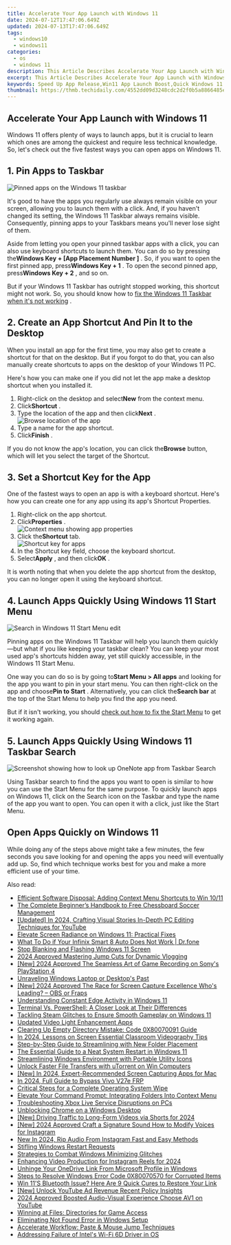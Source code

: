 ```yaml
---
title: Accelerate Your App Launch with Windows 11
date: 2024-07-12T17:47:06.649Z
updated: 2024-07-13T17:47:06.649Z
tags:
  - windows10
  - windows11
categories:
  - os
  - windows 11
description: This Article Describes Accelerate Your App Launch with Windows 11
excerpt: This Article Describes Accelerate Your App Launch with Windows 11
keywords: Speed Up App Release,Win11 App Launch Boost,Quick Windows 11 Dev Start,Accelerate App Deployment Win11,Fast-Track Win11 Apps,Win11 Launch Optimize,Enhance Win11 App Startup
thumbnail: https://thmb.techidaily.com/4552dd09d3248cdc2d2f0b5a8866485e28d07f676a831c6174ae4d9651da8ef0.jpg
---
```


## Accelerate Your App Launch with Windows 11

 Windows 11 offers plenty of ways to launch apps, but it is crucial to learn which ones are among the quickest and require less technical knowledge. So, let's check out the five fastest ways you can open apps on Windows 11.

## 1\. Pin Apps to Taskbar

![Pinned apps on the Windows 11 taskbar](https://static1.makeuseofimages.com/wordpress/wp-content/uploads/2023/03/pinned-apps-on-the-windows-11-taskbar.jpg)

 It's good to have the apps you regularly use always remain visible on your screen, allowing you to launch them with a click. And, if you haven't changed its setting, the Windows 11 Taskbar always remains visible. Consequently, pinning apps to your Taskbars means you'll never lose sight of them.

 Aside from letting you open your pinned taskbar apps with a click, you can also use keyboard shortcuts to launch them. You can do so by pressing the**Windows Key + \[App Placement Number \]** . So, if you want to open the first pinned app, press**Windows Key + 1** . To open the second pinned app, press**Windows Key + 2** , and so on.

 But if your Windows 11 Taskbar has outright stopped working, this shortcut might not work. So, you should know how to [fix the Windows 11 Taskbar when it's not working](https://www.makeuseof.com/windows-11-taskbar-not-working-loading/) .

## 2\. Create an App Shortcut And Pin It to the Desktop

 When you install an app for the first time, you may also get to create a shortcut for that on the desktop. But if you forgot to do that, you can also manually create shortcuts to apps on the desktop of your Windows 11 PC.

 Here's how you can make one if you did not let the app make a desktop shortcut when you installed it.

1. Right-click on the desktop and select**New** from the context menu.
2. Click**Shortcut** .
3. Type the location of the app and then click**Next** .  
![Browse location of the app](https://static1.makeuseofimages.com/wordpress/wp-content/uploads/2023/03/app-shortcut.jpg)
4. Type a name for the app shortcut.
5. Click**Finish** .

 If you do not know the app's location, you can click the**Browse** button, which will let you select the target of the Shortcut.

## 3\. Set a Shortcut Key for the App

 One of the fastest ways to open an app is with a keyboard shortcut. Here's how you can create one for any app using its app's Shortcut Properties.

1. Right-click on the app shortcut.
2. Click**Properties** .  
![Context menu showing app properties](https://static1.makeuseofimages.com/wordpress/wp-content/uploads/2023/03/properties.jpg)
3. Click the**Shortcut** tab.  
![Shortcut key for apps](https://static1.makeuseofimages.com/wordpress/wp-content/uploads/2023/03/shortcut-key.jpg)
4. In the Shortcut key field, choose the keyboard shortcut.
5. Select**Apply** , and then click**OK** .

 It is worth noting that when you delete the app shortcut from the desktop, you can no longer open it using the keyboard shortcut.

## 4\. Launch Apps Quickly Using Windows 11 Start Menu

![Search in Windows 11 Start Menu edit](https://static1.makeuseofimages.com/wordpress/wp-content/uploads/2023/02/search-in-windows-11-start-menu-edit.jpg)

 Pinning apps on the Windows 11 Taskbar will help you launch them quickly—but what if you like keeping your taskbar clean? You can keep your most used app's shortcuts hidden away, yet still quickly accessible, in the Windows 11 Start Menu.

 One way you can do so is by going to**Start Menu > All apps** and looking for the app you want to pin in your start menu. You can then right-click on the app and choose**Pin to Start** . Alternatively, you can click the**Search bar** at the top of the Start Menu to help you find the app you need.

 But if it isn't working, you should [check out how to fix the Start Menu](https://www.makeuseof.com/windows-start-button-not-working/) to get it working again.

## 5\. Launch Apps Quickly Using Windows 11 Taskbar Search

![Screenshot showing how to look up OneNote app from Taskbar Search](https://static1.makeuseofimages.com/wordpress/wp-content/uploads/2023/03/screenshot-showing-how-to-look-up-onenote-app-from-taskbar-search.jpg)

 Using Taskbar search to find the apps you want to open is similar to how you can use the Start Menu for the same purpose. To quickly launch apps on Windows 11, click on the Search icon on the Taskbar and type the name of the app you want to open. You can open it with a click, just like the Start Menu.

## Open Apps Quickly on Windows 11

 While doing any of the steps above might take a few minutes, the few seconds you save looking for and opening the apps you need will eventually add up. So, find which technique works best for you and make a more efficient use of your time.

<ins class="adsbygoogle"
     style="display:block"
     data-ad-format="autorelaxed"
     data-ad-client="ca-pub-7571918770474297"
     data-ad-slot="1223367746"></ins>



<ins class="adsbygoogle"
     style="display:block"
     data-ad-client="ca-pub-7571918770474297"
     data-ad-slot="8358498916"
     data-ad-format="auto"
     data-full-width-responsive="true"></ins>



<span class="atpl-alsoreadstyle">Also read:</span>
<div><ul>
<li><a href="https://win11-tips.techidaily.com/efficient-software-disposal-adding-context-menu-shortcuts-to-win-1011/"><u>Efficient Software Disposal: Adding Context Menu Shortcuts to Win 10/11</u></a></li>
<li><a href="https://win11-tips.techidaily.com/the-complete-beginners-handbook-to-free-chessboard-soccer-management/"><u>The Complete Beginner’s Handbook to Free Chessboard Soccer Management</u></a></li>
<li><a href="https://facebook-video-share.techidaily.com/updated-in-2024-crafting-visual-stories-in-depth-pc-editing-techniques-for-youtube/"><u>[Updated] In 2024, Crafting Visual Stories  In-Depth PC Editing Techniques for YouTube</u></a></li>
<li><a href="https://win11-tips.techidaily.com/elevate-screen-radiance-on-windows-11-practical-fixes/"><u>Elevate Screen Radiance on Windows 11: Practical Fixes</u></a></li>
<li><a href="https://howto.techidaily.com/what-to-do-if-your-infinix-smart-8-auto-does-not-work-drfone-by-drfone-fix-android-problems-fix-android-problems/"><u>What To Do if Your Infinix Smart 8 Auto Does Not Work | Dr.fone</u></a></li>
<li><a href="https://win11-tips.techidaily.com/stop-blanking-and-flashing-windows-11-screen/"><u>Stop Blanking and Flashing Windows 11 Screen</u></a></li>
<li><a href="https://youtube-help.techidaily.com/2024-approved-mastering-jump-cuts-for-dynamic-vlogging/"><u>2024 Approved  Mastering Jump Cuts for Dynamic Vlogging</u></a></li>
<li><a href="https://visual-screen-recording.techidaily.com/new-2024-approved-the-seamless-art-of-game-recording-on-sonys-playstation-4/"><u>[New] 2024 Approved  The Seamless Art of Game Recording on Sony's PlayStation 4</u></a></li>
<li><a href="https://win11-tips.techidaily.com/unraveling-windows-laptop-or-desktops-past/"><u>Unraveling Windows Laptop or Desktop's Past</u></a></li>
<li><a href="https://screen-recording.techidaily.com/new-2024-approved-the-race-for-screen-capture-excellence-whos-leading-obs-or-fraps/"><u>[New] 2024 Approved  The Race for Screen Capture Excellence  Who's Leading? – OBS or Fraps</u></a></li>
<li><a href="https://win11-tips.techidaily.com/understanding-constant-edge-activity-in-windows-11/"><u>Understanding Constant Edge Activity in Windows 11</u></a></li>
<li><a href="https://win11-tips.techidaily.com/terminal-vs-powershell-a-closer-look-at-their-differences/"><u>Terminal Vs. PowerShell: A Closer Look at Their Differences</u></a></li>
<li><a href="https://win11-tips.techidaily.com/tackling-steam-glitches-to-ensure-smooth-gameplay-on-windows-11/"><u>Tackling Steam Glitches to Ensure Smooth Gameplay on Windows 11</u></a></li>
<li><a href="https://ai-video-apps.techidaily.com/updated-video-light-enhancement-apps/"><u>Updated Video Light Enhancement Apps</u></a></li>
<li><a href="https://win11-tips.techidaily.com/clearing-up-empty-directory-mistake-code-0x80070091-guide/"><u>Clearing Up Empty Directory Mistake: Code 0X80070091 Guide</u></a></li>
<li><a href="https://extra-skills.techidaily.com/in-2024-lessons-on-screen-essential-classroom-videography-tips/"><u>In 2024, Lessons on Screen  Essential Classroom Videography Tips</u></a></li>
<li><a href="https://win11-tips.techidaily.com/step-by-step-guide-to-streamlining-with-new-folder-placement/"><u>Step-by-Step Guide to Streamlining with New Folder Placement</u></a></li>
<li><a href="https://win11-tips.techidaily.com/the-essential-guide-to-a-neat-system-restart-in-windows-11/"><u>The Essential Guide to a Neat System Restart in Windows 11</u></a></li>
<li><a href="https://win11-tips.techidaily.com/streamlining-windows-environment-with-portable-utility-icons/"><u>Streamlining Windows Environment with Portable Utility Icons</u></a></li>
<li><a href="https://win11-tips.techidaily.com/unlock-faster-file-transfers-with-utorrent-on-win-computers/"><u>Unlock Faster File Transfers with uTorrent on Win Computers</u></a></li>
<li><a href="https://visual-screen-recording.techidaily.com/new-in-2024-expert-recommended-screen-capturing-apps-for-mac/"><u>[New] In 2024, Expert-Recommended Screen Capturing Apps for Mac</u></a></li>
<li><a href="https://bypass-frp.techidaily.com/in-2024-full-guide-to-bypass-vivo-v27e-frp-by-drfone-android/"><u>In 2024, Full Guide to Bypass Vivo V27e FRP</u></a></li>
<li><a href="https://win11-tips.techidaily.com/critical-steps-for-a-complete-operating-system-wipe/"><u>Critical Steps for a Complete Operating System Wipe</u></a></li>
<li><a href="https://win11-tips.techidaily.com/elevate-your-command-prompt-integrating-folders-into-context-menu/"><u>Elevate Your Command Prompt: Integrating Folders Into Context Menu</u></a></li>
<li><a href="https://win11-tips.techidaily.com/troubleshooting-xbox-live-service-disruptions-on-pcs/"><u>Troubleshooting Xbox Live Service Disruptions on PCs</u></a></li>
<li><a href="https://win11-tips.techidaily.com/unblocking-chrome-on-a-windows-desktop/"><u>Unblocking Chrome on a Windows Desktop</u></a></li>
<li><a href="https://facebook-record-videos.techidaily.com/new-driving-traffic-to-long-form-videos-via-shorts-for-2024/"><u>[New] Driving Traffic to Long-Form Videos via Shorts for 2024</u></a></li>
<li><a href="https://instagram-video-files.techidaily.com/new-2024-approved-craft-a-signature-sound-how-to-modify-voices-for-instagram/"><u>[New] 2024 Approved  Craft a Signature Sound  How to Modify Voices for Instagram</u></a></li>
<li><a href="https://video-content-creator.techidaily.com/new-in-2024-rip-audio-from-instagram-fast-and-easy-methods/"><u>New In 2024, Rip Audio From Instagram Fast and Easy Methods</u></a></li>
<li><a href="https://win11-tips.techidaily.com/stifling-windows-restart-requests/"><u>Stifling Windows Restart Requests</u></a></li>
<li><a href="https://win11-tips.techidaily.com/strategies-to-combat-windows-minimizing-glitches/"><u>Strategies to Combat Windows Minimizing Glitches</u></a></li>
<li><a href="https://vimeo-videos.techidaily.com/enhancing-video-production-for-instagram-reels-for-2024/"><u>Enhancing Video Production for Instagram Reels for 2024</u></a></li>
<li><a href="https://win11-tips.techidaily.com/unhinge-your-onedrive-link-from-microsoft-profile-in-windows/"><u>Unhinge Your OneDrive Link From Microsoft Profile in Windows</u></a></li>
<li><a href="https://win11-tips.techidaily.com/steps-to-resolve-windows-error-code-0x80070570-for-corrupted-items/"><u>Steps to Resolve Windows Error Code 0X80070570 for Corrupted Items</u></a></li>
<li><a href="https://win11-tips.techidaily.com/win-11s-bluetooth-issue-here-are-9-quick-cures-to-restore-your-link/"><u>Win 11'S Bluetooth Issue? Here Are 9 Quick Cures to Restore Your Link</u></a></li>
<li><a href="https://facebook-record-videos.techidaily.com/new-unlock-youtube-ad-revenue-recent-policy-insights/"><u>[New] Unlock YouTube Ad Revenue  Recent Policy Insights</u></a></li>
<li><a href="https://youtube-clips.techidaily.com/2024-approved-boosted-audio-visual-experience-choose-av1-on-youtube/"><u>2024 Approved  Boosted Audio-Visual Experience  Choose AV1 on YouTube</u></a></li>
<li><a href="https://win11-tips.techidaily.com/winning-at-files-directories-for-game-access/"><u>Winning at Files: Directories for Game Access</u></a></li>
<li><a href="https://win11-tips.techidaily.com/eliminating-not-found-error-in-windows-setup/"><u>Eliminating Not Found Error in Windows Setup</u></a></li>
<li><a href="https://win11-tips.techidaily.com/accelerate-workflow-paste-and-mouse-jump-techniques/"><u>Accelerate Workflow: Paste & Mouse Jump Techniques</u></a></li>
<li><a href="https://win11-tips.techidaily.com/addressing-failure-of-intels-wi-fi-6d-driver-in-os/"><u>Addressing Failure of Intel's Wi-Fi 6D Driver in OS</u></a></li>
</ul></div>
